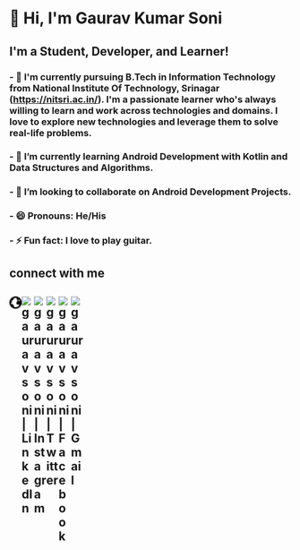 
# 👋 Hi, I'm Gaurav Kumar Soni 

## I'm a Student, Developer, and Learner!


### - 🔭  I'm currently pursuing B.Tech in Information Technology from National Institute Of Technology, Srinagar (https://nitsri.ac.in/). I'm a passionate learner who's  always willing to learn and work across technologies and domains. I love to explore new technologies and leverage them to solve real-life problems.

### - 🌱 I’m currently learning Android Development with Kotlin and Data Structures and Algorithms.
### - 👯 I’m looking to collaborate on Android Development Projects.

### - 😄 Pronouns: He/His
### - ⚡ Fun fact: I love to play guitar.

## connect with me

## <a href ="https://gauravsoni.com/"><img align="left" alt="gauravsoni.com" width="22px" src="https://raw.githubusercontent.com/iconic/open-iconic/master/svg/globe.svg" /></a>

## <a href ="https://www.linkedin.com/in/gaurav-kumar-soni-a705b7245/"><img align="left" alt="gauravsoni | LinkedIn" width="22px" src="https://raw.githubusercontent.com/peterthehan/peterthehan/master/assets/linkedin.svg" /></a>

## <a href ="https://www.instagram.com/gauravsoni3850/ "><img align="left" alt="gauravsoni | Instagram" width="22px" src="https://cdn-icons-png.flaticon.com/512/2111/2111463.png"/></a>
 
## <a href ="https://twitter.com/Gauravs70259657"><img align="left" alt="gauravsoni | Twitter" width="22px" src="https://raw.githubusercontent.com/peterthehan/peterthehan/master/assets/twitter.svg"/></a>

## <a href ="https://m.facebook.com/profile.php?eav=Afa3-SoqxReofdIJn_uXNuSqU3HCHfXDykEceWsOFavGx-iK3agRZ-Olg2uDYI-jZ1Q&paipv=0"><img align="left" alt="gauravsoni | Facebook" width="22px" src="https://cdn-icons-png.flaticon.com/512/174/174848.png"/></a>

## <a href = "mailto: sonigaurav950@gmail.com"><img align="left" alt="gauravsoni | Gmail" width="22px" src="https://cdn-icons-png.flaticon.com/512/5968/5968534.png"/></a>
